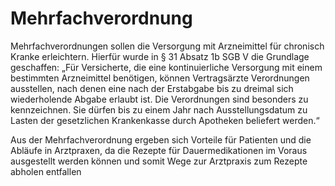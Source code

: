 # Mehrfachverordnung

Mehrfachverordnungen sollen die Versorgung mit Arzneimittel für chronisch Kranke erleichtern. Hierfür wurde in § 31 Absatz 1b SGB V die Grundlage geschaffen: „Für Versicherte, die eine kontinuierliche Versorgung mit einem bestimmten Arzneimittel benötigen, können Vertragsärzte Verordnungen ausstellen, nach denen eine nach der Erstabgabe bis zu dreimal sich wiederholende Abgabe erlaubt ist. Die Verordnungen sind besonders zu kennzeichnen. Sie dürfen bis zu einem Jahr nach Ausstellungsdatum zu Lasten der gesetzlichen Krankenkasse durch Apotheken beliefert werden.“

Aus der Mehrfachverordnung ergeben sich Vorteile für Patienten und die Abläufe in Arztpraxen, da die Rezepte für Dauermedikationen im Voraus ausgestellt werden können und somit Wege zur Arztpraxis zum Rezepte abholen entfallen